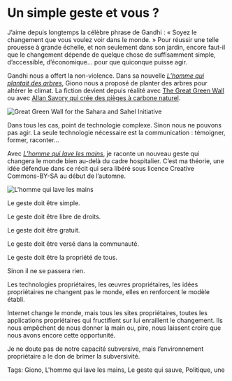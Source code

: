 # Un simple geste et vous ?

J’aime depuis longtemps la célèbre phrase de Gandhi : « Soyez le changement que vous voulez voir dans le monde. » Pour réussir une telle prouesse à grande échelle, et non seulement dans son jardin, encore faut-il que le changement dépende de quelque chose de suffisamment simple, d’accessible, d’économique… pour que quiconque puisse agir.

Gandhi nous a offert la non-violence. Dans sa nouvelle [*L’homme qui plantait des arbres*](http://blog.tcrouzet.com/2010/07/28/le-petit-livre-de-la-revolution/), Giono nous a proposé de planter des arbres pour altérer le climat. La fiction devient depuis réalité avec [The Great Green Wall](http://en.wikipedia.org/wiki/Great_Green_Wall) ou avec [Allan Savory qui crée des pièges à carbone naturel](http://permaculturenews.org/2013/05/17/allan-savory-reversing-global-warming-while-meeting-human-needs-videos/).

![Great Green Wall for the Sahara and Sahel Initiative](http://blog.tcrouzet.comhttps://tcrouzet.com/images_tc/2013/08/48107642_africa_green_wall_4661.gif)

Dans tous les cas, point de technologie complexe. Sinon nous ne pouvons pas agir. La seule technologie nécessaire est la communication : témoigner, former, raconter…

Avec [*L’homme qui lave les mains*](http://blog.tcrouzet.com/homme-qui-lave-les-mains/), je raconte un nouveau geste qui changera le monde bien au-delà du cadre hospitalier. C’est ma théorie, une idée défendue dans ce récit qui sera libéré sous licence Creative Commons-BY-SA au début de l’automne.

![L'homme qui lave les mains](http://blog.tcrouzet.comhttps://tcrouzet.com/images_tc/2013/08/pittet_samll.jpg)

Le geste doit être simple.

Le geste doit être libre de droits.

Le geste doit être gratuit.

Le geste doit être versé dans la communauté.

Le geste doit être la propriété de tous.

Sinon il ne se passera rien.

Les technologies propriétaires, les œuvres propriétaires, les idées propriétaires ne changent pas le monde, elles en renforcent le modèle établi.

Internet change le monde, mais tous les sites propriétaires, toutes les applications propriétaires qui fructifient sur lui enraillent le changement. Ils nous empêchent de nous donner la main ou, pire, nous laissent croire que nous avons encore cette opportunité.

Je ne doute pas de notre capacité subversive, mais l’environnement propriétaire a le don de brimer la subversivité.

Tags: Giono, L'homme qui lave les mains, Le geste qui sauve, Politique, une